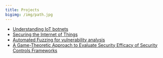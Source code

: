 ```yaml
---
title: Projects
bigimg: /img/path.jpg
---
```


* [Understanding IoT botnets](https://www.researchgate.net/publication/325478001_Understanding_IoT_botnets)
* [Securing the Internet of Things](https://www.researchgate.net/project/Securing-the-Internet-of-Things-2)
* [Automated Fuzzing for vulnerability analysis](https://www.researchgate.net/publication/330684293_Automated_Fuzzing_for_vulnerability_analysis)
* [A Game-Theoretic Approach to Evaluate Security Efficacy of Security Controls Frameworks](https://www.researchgate.net/publication/339129540_A_Game-Theoretic_Approach_to_Evaluate_Security_Efficacy_of_Security_Controls_Frameworks)